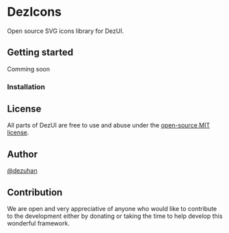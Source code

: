 # DezIcons

Open source SVG icons library for DezUI.

## Getting started

Comming soon

### Installation

## License

All parts of DezUI are free to use and abuse under the [open-source MIT license](https://github.com/dezui/icons/blob/stable/LICENSE).

## Author

[@dezuhan](https://dezuhan.github.io)

## Contribution

We are open and very appreciative of anyone who would like to contribute to the development either by donating or taking the time to help develop this wonderful framework.